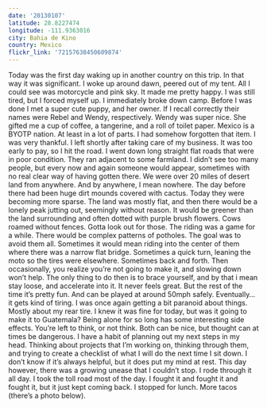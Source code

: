 ```yaml
---
date: '20130107'
latitude: 28.8227474
longitude: -111.9363016
city: Bahia de Kino
country: Mexico
flickr_link: '72157638450609874'
---
```


Today was the first day waking up in another country on this trip. In that way it was significant. I woke up around dawn, peered out of my tent. All I could see was motorcycle and pink sky. It made me pretty happy. I was still tired, but I forced myself up. I immediately broke down camp. Before I was done I met a super cute puppy, and her owner. If I recall correctly their names were Rebel and Wendy, respectively.
Wendy was super nice. She gifted me a cup of coffee, a tangerine, and a roll of toilet paper. Mexico is a BYOTP nation. At least in a lot of parts. I had somehow forgotten that item. I was very thankful. I left shortly after taking care of my business. It was too early to pay, so I hit the road.
I went down long straight flat roads that were in poor condition. They ran adjacent to some farmland. I didn’t see too many people, but every now and again someone would appear, sometimes with no real clear way of having gotten there. We were over 20 miles of desert land from anywhere. And by anywhere, I mean nowhere.
The day before there had been huge dirt mounds covered with cactus. Today they were becoming more sparse. The land was mostly flat, and then there would be a lonely peak jutting out, seemingly without  reason. It would be greener than the land surrounding  and often dotted with purple brush flowers. Cows roamed without fences. Gotta look out for those.
The riding was a game for a while. There would be complex patterns of potholes. The goal was to avoid them all. Sometimes it would mean riding into the center of them where there was a narrow flat bridge. Sometimes a quick turn, leaning the moto so the tires were elsewhere. Sometimes back and forth. Then occasionally, you realize you’re not going to make it, and slowing down won’t help. The only thing to do then is to brace yourself, and by that i mean stay loose, and accelerate into it. It never feels great. But the rest of the time it’s pretty fun. And can be played at around 50mph safely. Eventually… it gets kind of tiring.
I was once again getting a bit paranoid about things. Mostly about my rear tire. I knew it was fine for today, but was it going to make it to Guatemala? Being alone for so long has some interesting side effects. You’re left to think, or not think. Both can be nice, but thought can at times be dangerous. I have a habit of planning out my next steps in my head. Thinking about projects that I’m working on, thinking through them, and trying to create a checklist of what I will do the next time I sit down. I don’t know if it’s always helpful, but it does put my mind at rest.
This day however, there was a growing unease that I couldn’t stop. I rode through it all day. I took the toll road most of the day. I fought it and fought it and fought it, but it just kept coming back. I stopped for lunch. More tacos (there’s a photo below).
